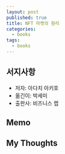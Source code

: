 ```yaml
---
layout: post
published: true
title: NFT 마켓의 원리
categories:  
  - books
tags:
  - books
---
```


## 서지사항
- 저자: 아다치 아키호
- 옮긴이: 박세미
- 출판사: 비즈니스 랩

## Memo


## My Thoughts
